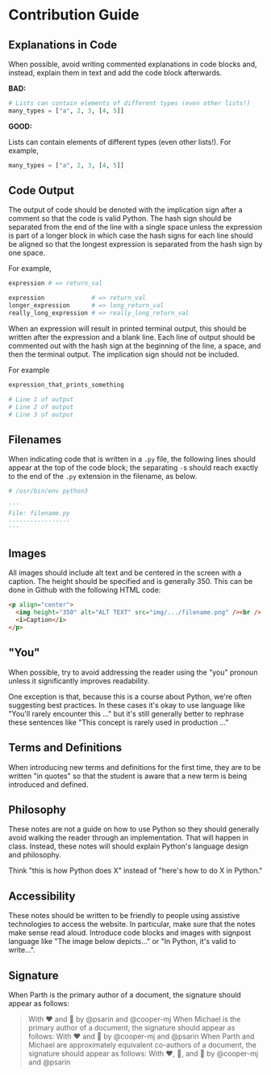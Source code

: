 # Contribution Guide
## Explanations in Code
When possible, avoid writing commented explanations in code blocks and, instead, explain them in text and add the code block afterwards.

**BAD:**

```python
# Lists can contain elements of different types (even other lists!)
many_types = ["a", 2, 3, [4, 5]]
```

**GOOD:**

Lists can contain elements of different types (even other lists!). For example,

```python
many_types = ["a", 2, 3, [4, 5]]
```

## Code Output
The output of code should be denoted with the implication sign after a comment so that the code is valid Python. The hash sign should be separated from the end of the line with a single space unless the expression is part of a longer block in which case the hash signs for each line should be aligned so that the longest expression is separated from the hash sign by one space.

For example,

```python
expression # => return_val

expression             # => return_val
longer_expression      # => long_return_val
really_long_expression # => really_long_return_val
```

When an expression will result in printed terminal output, this should be written after the expression and a blank line. Each line of output should be commented out with the hash sign at the beginning of the line, a space, and then the terminal output. The implication sign should not be included.

For example

```python
expression_that_prints_something

# Line 1 of output
# Line 2 of output
# Line 3 of output
```

## Filenames

When indicating code that is written in a `.py` file, the following lines should appear at the top of the code block; the separating `-`s should reach exactly to the end of the `.py` extension in the filename, as below.
```python
# /usr/bin/env python3

'''
File: filename.py
-----------------
'''
```

## Images
All images should include alt text and be centered in the screen with a caption. The height should be specified and is generally 350. This can be done in Github with the following HTML code:

```md
<p align="center">
  <img height="350" alt="ALT TEXT" src="img/.../filename.png" /><br />
  <i>Caption</i>
</p>
```

## "You"
When possible, try to avoid addressing the reader using the "you" pronoun unless it significantly improves readability. 

One exception is that, because this is a course about Python, we're often suggesting best practices. In these cases it's okay to use language like "You'll rarely encounter this ..." but it's still generally better to rephrase these sentences like "This concept is rarely used in production ..."

## Terms and Definitions
When introducing new terms and definitions for the first time, they are to be written "in quotes" so that the student is aware that a new term is being introduced and defined.

## Philosophy
These notes are not a guide on how to use Python so they should generally avoid walking the reader through an implementation. That will happen in class. Instead, these notes will should explain Python's language design and philosophy.

Think "this is how Python does X" instead of "here's how to do X in Python."

## Accessibility
These notes should be written to be friendly to people using assistive technologies to access the website. In particular, make sure that the notes make sense read aloud. Introduce code blocks and images with signpost language like "The image below depicts..." or "In Python, it's valid to write...".

## Signature
When Parth is the primary author of a document, the signature should appear as follows:
> With ❤️ and 🦄 by @psarin and @cooper-mj
When Michael is the primary author of a document, the signature should appear as follows:
> With ❤️ and 🐘 by @cooper-mj and @psarin
When Parth and Michael are approximately equivalent co-authors of a document, the signature should appear as follows:
> With ❤️, 🦄, and 🐘 by @cooper-mj and @psarin
